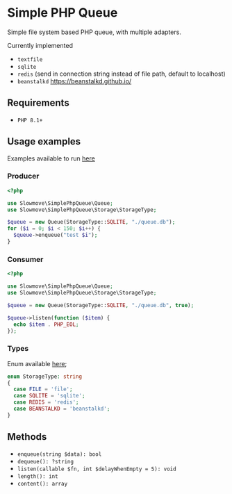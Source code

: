 Simple PHP Queue
===

Simple file system based PHP queue, with multiple adapters.

Currently implemented

- `textfile`
- `sqlite`
- `redis` (send in connection string instead of file path, default to localhost)
- `beanstalkd` https://beanstalkd.github.io/

## Requirements

- `PHP 8.1+`

## Usage examples

Examples available to run [here](./examples/)

### Producer

```php
<?php

use Slowmove\SimplePhpQueue\Queue;
use Slowmove\SimplePhpQueue\Storage\StorageType;

$queue = new Queue(StorageType::SQLITE, "./queue.db");
for ($i = 0; $i < 150; $i++) {
  $queue->enqueue("test $i");
}
```

### Consumer

```php
<?php 

use Slowmove\SimplePhpQueue\Queue;
use Slowmove\SimplePhpQueue\Storage\StorageType;

$queue = new Queue(StorageType::SQLITE, "./queue.db", true);

$queue->listen(function ($item) {
  echo $item . PHP_EOL;
});
```

### Types

Enum available [here](./src/Storage/StorageType.php);

```php
enum StorageType: string
{
  case FILE = 'file';
  case SQLITE = 'sqlite';
  case REDIS = 'redis';
  case BEANSTALKD = 'beanstalkd';
}
```

## Methods

- `enqueue(string $data): bool`
- `dequeue(): ?string`
- `listen(callable $fn, int $delayWhenEmpty = 5): void`
- `length(): int`
- `content(): array`